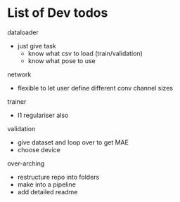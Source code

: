 # List of Dev todos

dataloader
- just give task
  - know what csv to load (train/validation)
  - know what pose to use


network
- flexible to let user define different conv channel sizes


trainer
- l1 regulariser also


validation
- give dataset and loop over to get MAE
- choose device


over-arching
- restructure repo into folders
- make into a pipeline
- add detailed readme
